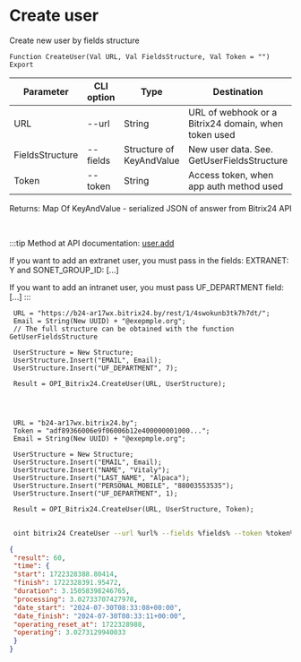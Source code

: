 ﻿---
sidebar_position: 3
---

# Create user
 Create new user by fields structure



`Function CreateUser(Val URL, Val FieldsStructure, Val Token = "") Export`

 | Parameter | CLI option | Type | Destination |
 |-|-|-|-|
 | URL | --url | String | URL of webhook or a Bitrix24 domain, when token used |
 | FieldsStructure | --fields | Structure of KeyAndValue | New user data. See. GetUserFieldsStructure |
 | Token | --token | String | Access token, when app auth method used |

 
 Returns: Map Of KeyAndValue - serialized JSON of answer from Bitrix24 API

<br/>

:::tip
Method at API documentation: [user.add](https://dev.1c-bitrix.ru/rest_help/users/user_add.php)

 If you want to add an extranet user, you must pass in the fields: EXTRANET: Y and SONET_GROUP_ID: [...]

 If you want to add an intranet user, you must pass UF_DEPARTMENT field: [...]
:::
<br/>


```bsl title="Code example"
 URL = "https://b24-ar17wx.bitrix24.by/rest/1/4swokunb3tk7h7dt/";
 Email = String(New UUID) + "@exepmple.org";
 // The full structure can be obtained with the function GetUserFieldsStructure
 
 UserStructure = New Structure;
 UserStructure.Insert("EMAIL", Email);
 UserStructure.Insert("UF_DEPARTMENT", 7);
 
 Result = OPI_Bitrix24.CreateUser(URL, UserStructure);
 
 
 
 
 URL = "b24-ar17wx.bitrix24.by";
 Token = "adf89366006e9f06006b12e400000001000...";
 Email = String(New UUID) + "@exepmple.org";
 
 UserStructure = New Structure;
 UserStructure.Insert("EMAIL", Email);
 UserStructure.Insert("NAME", "Vitaly");
 UserStructure.Insert("LAST_NAME", "Alpaca");
 UserStructure.Insert("PERSONAL_MOBILE", "88003553535");
 UserStructure.Insert("UF_DEPARTMENT", 1);
 
 Result = OPI_Bitrix24.CreateUser(URL, UserStructure, Token);
```
	


```sh title="CLI command example"
 
 oint bitrix24 CreateUser --url %url% --fields %fields% --token %token%

```

```json title="Result"
{
 "result": 60,
 "time": {
 "start": 1722328388.80414,
 "finish": 1722328391.95472,
 "duration": 3.15058398246765,
 "processing": 3.02733707427978,
 "date_start": "2024-07-30T08:33:08+00:00",
 "date_finish": "2024-07-30T08:33:11+00:00",
 "operating_reset_at": 1722328988,
 "operating": 3.0273129940033
 }
}
```
